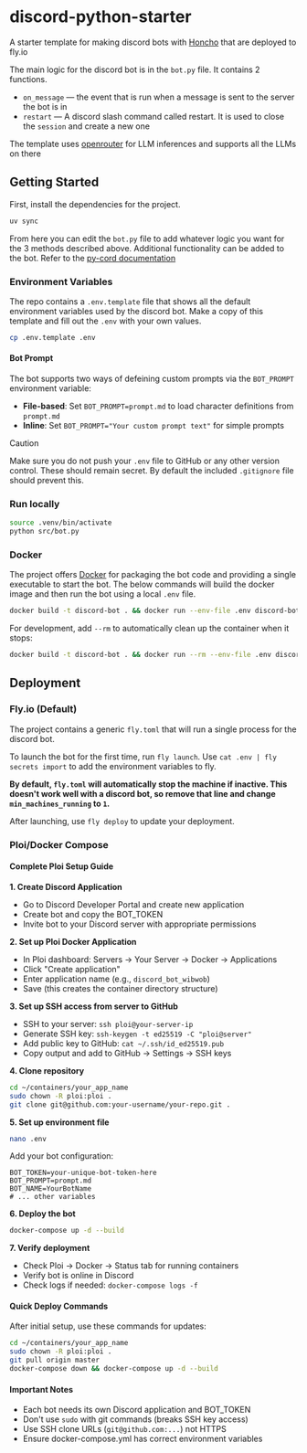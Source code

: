 # discord-python-starter

A starter template for making discord bots with
[Honcho](https//github.com/plastic-labs/honcho) that are deployed to fly.io

The main logic for the discord bot is in the `bot.py` file. It contains 2
functions.

- `on_message` — the event that is run when a message is sent to the server
  the bot is in
- `restart` — A discord slash command called restart. It is used to close the
  `session` and create a new one

The template uses [openrouter](https://openrouter.ai) for LLM inferences and
supports all the LLMs on there

## Getting Started

First, install the dependencies for the project.

```bash
uv sync
```

From here you can edit the `bot.py` file to add whatever logic you want for the
3 methods described above. Additional functionality can be added to the bot.
Refer to the [py-cord documentation](https://pycord.dev)

### Environment Variables

The repo contains a `.env.template` file that shows all the default environment
variables used by the discord bot. Make a copy of this template and fill out the
`.env` with your own values.

```bash
cp .env.template .env
```

#### Bot Prompt

The bot supports two ways of defeining custom prompts via the `BOT_PROMPT` environment variable:

- **File-based**: Set `BOT_PROMPT=prompt.md` to load character definitions from `prompt.md`
- **Inline**: Set `BOT_PROMPT="Your custom prompt text"` for simple prompts

> [!CAUTION]
> Make sure you do not push your `.env` file to GitHub or any other version
> control. These should remain secret. By default the included `.gitignore` file
> should prevent this.


### Run locally

```bash
source .venv/bin/activate
python src/bot.py
```

### Docker

The project offers [Docker](https://www.docker.com/) for packaging the bot code
and providing a single executable to start the bot. The below commands will
build the docker image and then run the bot using a local `.env` file.

```bash
docker build -t discord-bot . && docker run --env-file .env discord-bot
```

For development, add `--rm` to automatically clean up the container when it stops:

```bash
docker build -t discord-bot . && docker run --rm --env-file .env discord-bot
```

## Deployment

### Fly.io (Default)

The project contains a generic `fly.toml` that will run a single process for the
discord bot.

To launch the bot for the first time, run `fly launch`.
Use `cat .env | fly secrets import` to add the environment variables to fly.

**By default, `fly.toml` will automatically stop the machine if inactive. This
doesn't work well with a discord bot, so remove that line and change `min_machines_running` to `1`.**

After launching, use `fly deploy` to update your deployment.

### Ploi/Docker Compose

#### Complete Ploi Setup Guide

**1. Create Discord Application**
- Go to Discord Developer Portal and create new application
- Create bot and copy the BOT_TOKEN
- Invite bot to your Discord server with appropriate permissions

**2. Set up Ploi Docker Application**
- In Ploi dashboard: Servers → Your Server → Docker → Applications
- Click "Create application" 
- Enter application name (e.g., `discord_bot_wibwob`)
- Save (this creates the container directory structure)

**3. Set up SSH access from server to GitHub**
- SSH to your server: `ssh ploi@your-server-ip`
- Generate SSH key: `ssh-keygen -t ed25519 -C "ploi@server"`
- Add public key to GitHub: `cat ~/.ssh/id_ed25519.pub`
- Copy output and add to GitHub → Settings → SSH keys

**4. Clone repository**
```bash
cd ~/containers/your_app_name
sudo chown -R ploi:ploi .
git clone git@github.com:your-username/your-repo.git .
```

**5. Set up environment file**
```bash
nano .env
```
Add your bot configuration:
```
BOT_TOKEN=your-unique-bot-token-here
BOT_PROMPT=prompt.md
BOT_NAME=YourBotName
# ... other variables
```

**6. Deploy the bot**
```bash
docker-compose up -d --build
```

**7. Verify deployment**
- Check Ploi → Docker → Status tab for running containers
- Verify bot is online in Discord
- Check logs if needed: `docker-compose logs -f`

#### Quick Deploy Commands

After initial setup, use these commands for updates:
```bash
cd ~/containers/your_app_name
sudo chown -R ploi:ploi .
git pull origin master
docker-compose down && docker-compose up -d --build
```

#### Important Notes
- Each bot needs its own Discord application and BOT_TOKEN
- Don't use `sudo` with git commands (breaks SSH key access)
- Use SSH clone URLs (`git@github.com:...`) not HTTPS
- Ensure docker-compose.yml has correct environment variables
